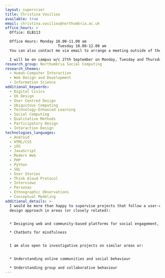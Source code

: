 ```yaml
---
layout: supervisor
title: Christina Vasiliou
available: true
email: christina.vasiliou@northumbria.ac.uk
office_hours: >
  Office: ELB113

  Office Hours: Monday 10.00-11.00 am
                        Tuesday 10.00-12.00 am
  You can also contact me via email to arrange a meeting outside of the above hours.

  I will be on campus w/c 27th September on Monday, Tuesday and Thursday.
research_group: Northumbria Social Computing
research_themes:
  - Human-Computer Interaction
  - Web Design and Development
  - Information Science
additional_keywords:
  - Digital Civics
  - UX Design
  - User Centred Design
  - Ubiquitous Computing
  - Technology-Enhanced Learning
  - Social Computing
  - Qualitative Methods
  - Participatory Design
  - Interaction Design
technologies_languages:
  - Android
  - HTML/CSS
  - iOS
  - JavaScript
  - Modern Web
  - PHP
  - Python
  - SQL
  - User Stories
  - Think Aloud Protocol
  - Interviews
  - Personas
  - Ethnographic Observations
  - Conceptual Modeling
additional_details: >-
  I would be more than happy to supervise projects that follow a user-centred
  design approach in areas (or closely related):


  * Designing web and community-based platforms for social engagement, learning and training.

  * Chatbots for mindfulness


  I am also open to investigative projects on similar areas or:


  * Understanding online communities and social behaviour

  * Understanding group and collaborative behaviour
---
```

